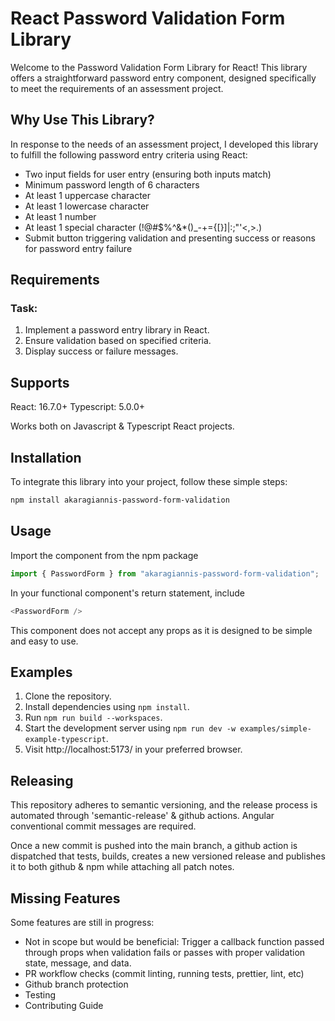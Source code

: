 # React Password Validation Form Library

Welcome to the Password Validation Form Library for React! This library offers a straightforward password entry component, designed specifically to meet the requirements of an assessment project.

## Why Use This Library?

In response to the needs of an assessment project, I developed this library to fulfill the following password entry criteria using React:

- Two input fields for user entry (ensuring both inputs match)
- Minimum password length of 6 characters
- At least 1 uppercase character
- At least 1 lowercase character
- At least 1 number
- At least 1 special character (!@#$%^&\*()\_-+={[}]|:;"'<,>.)
- Submit button triggering validation and presenting success or reasons for password entry failure

## Requirements

### Task:

1. Implement a password entry library in React.
2. Ensure validation based on specified criteria.
3. Display success or failure messages.

## Supports

React: 16.7.0+
Typescript: 5.0.0+

Works both on Javascript & Typescript React projects.

## Installation

To integrate this library into your project, follow these simple steps:

```bash
npm install akaragiannis-password-form-validation
```

## Usage

Import the component from the npm package

```typescript
import { PasswordForm } from "akaragiannis-password-form-validation";
```

In your functional component's return statement, include

```typescript
<PasswordForm />
```

This component does not accept any props as it is designed to be simple and easy to use.

## Examples

1. Clone the repository.
2. Install dependencies using `npm install`.
3. Run `npm run build --workspaces`.
4. Start the development server using `npm run dev -w examples/simple-example-typescript`.
5. Visit http://localhost:5173/ in your preferred browser.

## Releasing

This repository adheres to semantic versioning, and the release process is automated through 'semantic-release' & github actions.
Angular conventional commit messages are required.

Once a new commit is pushed into the main branch, a github action is dispatched that tests, builds, creates a new versioned release and publishes it to both github & npm while attaching all patch notes.

## Missing Features

Some features are still in progress:

- Not in scope but would be beneficial: Trigger a callback function passed through props when validation fails or passes with proper validation state, message, and data.
- PR workflow checks (commit linting, running tests, prettier, lint, etc)
- Github branch protection
- Testing
- Contributing Guide
